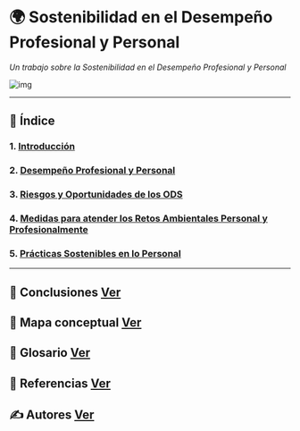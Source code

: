 # 🌍 Sostenibilidad en el Desempeño Profesional y Personal

_Un trabajo sobre la Sostenibilidad en el Desempeño Profesional y Personal_

![img](img/)

---

## 📑 Índice

### 1. [Introducción](introduccion.md)
### 2. [Desempeño Profesional y Personal](desempeno_profesional.md)
### 3. [Riesgos y Oportunidades de los ODS](riesgos.md)
### 4. [Medidas para atender los Retos Ambientales Personal y Profesionalmente](medidas.md)
### 5. [Prácticas Sostenibles en lo Personal](practicas.md)

---

## 📑 Conclusiones [Ver](conclusiones.md)

## 🧷 Mapa conceptual [Ver](mapa_conceptual.md)

## 📘 Glosario [Ver](glosario.md)

## 📖 Referencias [Ver](referencias.md)

## ✍️ Autores [Ver](autores.md)
